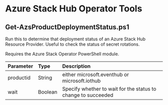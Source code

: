 # Azure Stack Hub Operator Tools

## Get-AzsProductDeploymentStatus.ps1

Run this to determine that deployment status of an Azure Stack Hub Resource Provider.  Useful to check the status of secret rotations.

Requires the Azure Stack Operator PowerShell module.

| Parameter | Type | Description |
|:----------|:-----|:------------|
|productid  | String| either microsoft.eventhub or microsoft.iothub|
|wait| Boolean| Specify whether to wait for the status to change to succeeded|

